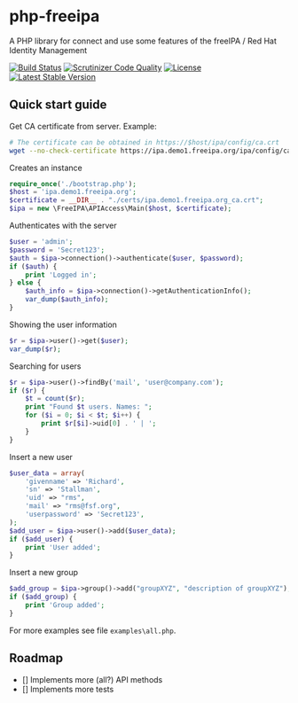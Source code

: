 # php-freeipa
A PHP library for connect and use some features of the freeIPA / Red Hat Identity Management

[![Build Status](https://travis-ci.org/gnumoksha/php-freeipa.svg)](https://travis-ci.org/gnumoksha/php-freeipa)
[![Scrutinizer Code Quality](https://scrutinizer-ci.com/g/gnumoksha/php-freeipa/badges/quality-score.png)](https://scrutinizer-ci.com/g/gnumoksha/php-freeipa/)
[![License](https://poser.pugx.org/gnumoksha/php-freeipa/license)](https://packagist.org/packages/gnumoksha/php-freeipa)
[![Latest Stable Version](https://poser.pugx.org/gnumoksha/php-freeipa/v/stable)](https://packagist.org/packages/gnumoksha/php-freeipa)


## Quick start guide

Get CA certificate from server. Example:
```bash
# The certificate can be obtained in https://$host/ipa/config/ca.crt
wget --no-check-certificate https://ipa.demo1.freeipa.org/ipa/config/ca.crt -O certs/ipa.demo1.freeipa.org_ca.crt
```

Creates an instance
```php
require_once('./bootstrap.php');
$host = 'ipa.demo1.freeipa.org';
$certificate = __DIR__ . "./certs/ipa.demo1.freeipa.org_ca.crt";
$ipa = new \FreeIPA\APIAccess\Main($host, $certificate);
```

Authenticates with the server
```php
$user = 'admin';
$password = 'Secret123';
$auth = $ipa->connection()->authenticate($user, $password);
if ($auth) {
    print 'Logged in';
} else {
    $auth_info = $ipa->connection()->getAuthenticationInfo();
    var_dump($auth_info);
}
```

Showing the user information
```php
$r = $ipa->user()->get($user);
var_dump($r);
```

Searching for users
```php
$r = $ipa->user()->findBy('mail', 'user@company.com');
if ($r) {
    $t = count($r);
    print "Found $t users. Names: ";
    for ($i = 0; $i < $t; $i++) {
        print $r[$i]->uid[0] . ' | ';
    }
}
```

Insert a new user
```php
$user_data = array(
    'givenname' => 'Richard',
    'sn' => 'Stallman',
    'uid' => "rms",
    'mail' => "rms@fsf.org",
    'userpassword' => 'Secret123',
);
$add_user = $ipa->user()->add($user_data);
if ($add_user) {
    print 'User added';
}
```

Insert a new group
```php
$add_group = $ipa->group()->add("groupXYZ", "description of groupXYZ");
if ($add_group) {
    print 'Group added';
}
```

For more examples see file `examples\all.php`.

## Roadmap

- [] Implements more (all?) API methods
- [] Implements more tests
